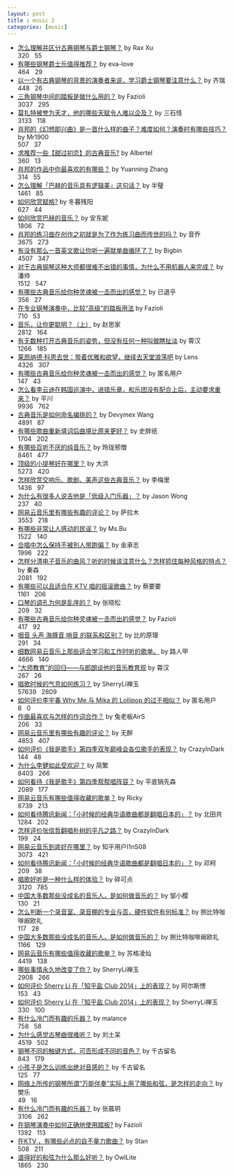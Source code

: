 ```yaml
---
layout: post
title : music 2
categories: [music]
---
```


- [怎么理解并区分古典钢琴与爵士钢琴？](https://www.zhihu.com/question/21938997/answer/21856788) by Rax Xu
<br><i class="fas fa-thumbs-up"></i> 320&nbsp;&nbsp;<i class="fas fa-comment"></i> 55
- [有哪些钢琴爵士乐值得推荐？](https://www.zhihu.com/question/20416432/answer/22671619) by eva-love
<br><i class="fas fa-thumbs-up"></i> 464&nbsp;&nbsp;<i class="fas fa-comment"></i> 29
- [以一个有古典钢琴的背景的演奏者来说，学习爵士钢琴要注意什么？](https://www.zhihu.com/question/21886593/answer/19634698) by 齐瑞
<br><i class="fas fa-thumbs-up"></i> 448&nbsp;&nbsp;<i class="fas fa-comment"></i> 26
- [三角钢琴中间的踏板是做什么用的？](https://www.zhihu.com/question/40433149/answer/103166946) by Fazioli
<br><i class="fas fa-thumbs-up"></i> 3037&nbsp;&nbsp;<i class="fas fa-comment"></i> 295
- [莫扎特被誉为天才，他的哪些天赋令人难以企及？](https://www.zhihu.com/question/23603464/answer/25100546) by 三石怪
<br><i class="fas fa-thumbs-up"></i> 3133&nbsp;&nbsp;<i class="fas fa-comment"></i> 118
- [肖邦的《幻想即兴曲》是一首什么样的曲子？难度如何？演奏时有哪些技巧？](https://www.zhihu.com/question/20539910/answer/90123419) by Mr1900
<br><i class="fas fa-thumbs-up"></i> 507&nbsp;&nbsp;<i class="fas fa-comment"></i> 37
- [求推荐一些【甜过初恋】的古典音乐?](https://www.zhihu.com/question/49166362/answer/116079856) by Albertel
<br><i class="fas fa-thumbs-up"></i> 360&nbsp;&nbsp;<i class="fas fa-comment"></i> 13
- [肖邦的作品中你最喜欢的有哪些？](https://www.zhihu.com/question/33766383/answer/60262452) by Yuanning Zhang
<br><i class="fas fa-thumbs-up"></i> 314&nbsp;&nbsp;<i class="fas fa-comment"></i> 55
- [怎么理解「巴赫的音乐具有逻辑美」这句话？](https://www.zhihu.com/question/19670353/answer/109543468) by 半璧
<br><i class="fas fa-thumbs-up"></i> 1461&nbsp;&nbsp;<i class="fas fa-comment"></i> 85
- [如何欣赏赋格?](https://www.zhihu.com/question/30396944/answer/47934401) by 冬暮残阳
<br><i class="fas fa-thumbs-up"></i> 627&nbsp;&nbsp;<i class="fas fa-comment"></i> 44
- [如何欣赏巴赫的音乐？](https://www.zhihu.com/question/19603433/answer/13275490) by 安东妮
<br><i class="fas fa-thumbs-up"></i> 1806&nbsp;&nbsp;<i class="fas fa-comment"></i> 72
- [肖邦的练习曲在创作之初就是为了作为练习曲而传世的吗？](https://www.zhihu.com/question/28876580/answer/79323564) by 音乔
<br><i class="fas fa-thumbs-up"></i> 3675&nbsp;&nbsp;<i class="fas fa-comment"></i> 273
- [有没有那么一首英文歌让你听一遍就单曲循环了？](https://www.zhihu.com/question/36872610/answer/132287262) by Bigbin
<br><i class="fas fa-thumbs-up"></i> 4507&nbsp;&nbsp;<i class="fas fa-comment"></i> 347
- [对于古典钢琴这种大师都很难不出错的事情，为什么不用机器人来完成？](https://www.zhihu.com/question/37115207/answer/70998480) by 潘帅
<br><i class="fas fa-thumbs-up"></i> 1512&nbsp;&nbsp;<i class="fas fa-comment"></i> 547
- [有哪些古典音乐给你种灵魂被一击而出的感觉？](https://www.zhihu.com/question/47313555/answer/106197578) by 已退乎
<br><i class="fas fa-thumbs-up"></i> 356&nbsp;&nbsp;<i class="fas fa-comment"></i> 27
- [在专业钢琴演奏中，比较“高级”的踏板用法](https://zhuanlan.zhihu.com/p/20376083) by Fazioli
<br><i class="fas fa-thumbs-up"></i> 710&nbsp;&nbsp;<i class="fas fa-comment"></i> 53
- [音乐，让你更聪明？（上）](https://zhuanlan.zhihu.com/p/19940983) by 赵思家
<br><i class="fas fa-thumbs-up"></i> 2812&nbsp;&nbsp;<i class="fas fa-comment"></i> 164
- [有无数种打开古典音乐的姿势，但没有任何一种叫做瞎扯淡](https://zhuanlan.zhihu.com/p/23976492) by 霄汉
<br><i class="fas fa-thumbs-up"></i> 1266&nbsp;&nbsp;<i class="fas fa-comment"></i> 185
- [莱昂纳德·科恩去世：带着优雅和欲望，继续去天堂浪荡吧](https://zhuanlan.zhihu.com/p/23585260) by Lens
<br><i class="fas fa-thumbs-up"></i> 4326&nbsp;&nbsp;<i class="fas fa-comment"></i> 307
- [有哪些古典音乐给你种灵魂被一击而出的感觉？](https://www.zhihu.com/question/47313555/answer/130231459) by 匿名用户
<br><i class="fas fa-thumbs-up"></i> 147&nbsp;&nbsp;<i class="fas fa-comment"></i> 43
- [怎么看李云迪在韩国巡演中，进错乐章，和乐团没有配合上后，主动要求重来？](https://www.zhihu.com/question/37085335/answer/70515342) by 平川
<br><i class="fas fa-thumbs-up"></i> 9936&nbsp;&nbsp;<i class="fas fa-comment"></i> 762
- [古典音乐是如何命名编排的？](https://www.zhihu.com/question/22439412/answer/21357196) by Devymex Wang
<br><i class="fas fa-thumbs-up"></i> 4891&nbsp;&nbsp;<i class="fas fa-comment"></i> 87
- [有哪些歌曲重新填词后曲境比原来更好？](https://www.zhihu.com/question/48152763/answer/110389052) by 史胖纸
<br><i class="fas fa-thumbs-up"></i> 1704&nbsp;&nbsp;<i class="fas fa-comment"></i> 202
- [有哪些百听不厌的纯音乐？](https://www.zhihu.com/question/24962122/answer/86742664) by 玲珑邪僧
<br><i class="fas fa-thumbs-up"></i> 8461&nbsp;&nbsp;<i class="fas fa-comment"></i> 477
- [顶级的小提琴好在哪里？](https://www.zhihu.com/question/28357269/answer/96246302) by 大洪
<br><i class="fas fa-thumbs-up"></i> 5273&nbsp;&nbsp;<i class="fas fa-comment"></i> 420
- [怎样欣赏交响乐、歌剧、美声这些古典音乐？](https://www.zhihu.com/question/22208507/answer/120773356) by 李梅里
<br><i class="fas fa-thumbs-up"></i> 1436&nbsp;&nbsp;<i class="fas fa-comment"></i> 97
- [为什么有很多人说吉他是「低级入门乐器」？](https://www.zhihu.com/question/31856709/answer/120084576) by Jason Wong
<br><i class="fas fa-thumbs-up"></i> 237&nbsp;&nbsp;<i class="fas fa-comment"></i> 40
- [网易云音乐里有哪些有趣的评论？](https://www.zhihu.com/question/46220746/answer/119663138) by 萨拉木
<br><i class="fas fa-thumbs-up"></i> 3553&nbsp;&nbsp;<i class="fas fa-comment"></i> 218
- [有哪些非常让人感动的民谣？](https://www.zhihu.com/question/38390536/answer/118593428) by Ms.Bu
<br><i class="fas fa-thumbs-up"></i> 1522&nbsp;&nbsp;<i class="fas fa-comment"></i> 140
- [合唱中怎么保持不被別人带跑偏？](https://www.zhihu.com/question/21470605/answer/115897952) by 金承志
<br><i class="fas fa-thumbs-up"></i> 1996&nbsp;&nbsp;<i class="fas fa-comment"></i> 222
- [怎样分清电子音乐的曲风？听的时候该注意什么？怎样抓住每种风格的特点？](https://www.zhihu.com/question/28737829/answer/45517707) by 秦森
<br><i class="fas fa-thumbs-up"></i> 2081&nbsp;&nbsp;<i class="fas fa-comment"></i> 192
- [有哪些可以且适合在 KTV 唱的摇滚歌曲？](https://www.zhihu.com/question/28173274/answer/55044666) by 蔡要要
<br><i class="fas fa-thumbs-up"></i> 1161&nbsp;&nbsp;<i class="fas fa-comment"></i> 206
- [口琴的调孔为何是乱序的？](https://www.zhihu.com/question/31295075/answer/109116722) by 张晓松
<br><i class="fas fa-thumbs-up"></i> 209&nbsp;&nbsp;<i class="fas fa-comment"></i> 32
- [有哪些古典音乐给你种灵魂被一击而出的感觉？](https://www.zhihu.com/question/47313555/answer/106194932) by Fazioli
<br><i class="fas fa-thumbs-up"></i> 417&nbsp;&nbsp;<i class="fas fa-comment"></i> 92
- [咽音 头声 海豚音 哨音 的联系和区别？](https://www.zhihu.com/question/22874212/answer/25270345) by 比的原理
<br><i class="fas fa-thumbs-up"></i> 291&nbsp;&nbsp;<i class="fas fa-comment"></i> 34
- [细数网易云音乐上那些适合学习和工作时听的歌单。](https://zhuanlan.zhihu.com/p/23183705) by 路人甲
<br><i class="fas fa-thumbs-up"></i> 4666&nbsp;&nbsp;<i class="fas fa-comment"></i> 140
- [“大师教育”的回归——与郎朗谈他的音乐教育观](https://zhuanlan.zhihu.com/p/22893350) by 霄汉
<br><i class="fas fa-thumbs-up"></i> 267&nbsp;&nbsp;<i class="fas fa-comment"></i> 26
- [唱歌时候的气息如何练习？](https://www.zhihu.com/question/25303181/answer/30527293) by SherryLi禅玉
<br><i class="fas fa-thumbs-up"></i> 57639&nbsp;&nbsp;<i class="fas fa-comment"></i> 2809
- [如何评价李宇春 Why Me 与 Mika 的 Lollipop 的过于相似？](https://www.zhihu.com/question/30801188/answer/49832424) by 匿名用户
<br><i class="fas fa-thumbs-up"></i> 8&nbsp;&nbsp;<i class="fas fa-comment"></i> 0
- [作曲最喜欢与怎样的作词合作？](https://www.zhihu.com/question/46256778/answer/100783099) by 兔老板AirS
<br><i class="fas fa-thumbs-up"></i> 206&nbsp;&nbsp;<i class="fas fa-comment"></i> 33
- [网易云音乐里有哪些有趣的评论？](https://www.zhihu.com/question/46220746/answer/100499642) by 无醉
<br><i class="fas fa-thumbs-up"></i> 4853&nbsp;&nbsp;<i class="fas fa-comment"></i> 407
- [如何评价《我是歌手》第四季双年巅峰会各位歌手的表现？](https://www.zhihu.com/question/43385223/answer/95570012) by CrazyInDark
<br><i class="fas fa-thumbs-up"></i> 144&nbsp;&nbsp;<i class="fas fa-comment"></i> 48
- [为什么李健如此受欢迎？](https://www.zhihu.com/question/27933833/answer/38799592) by 简繁
<br><i class="fas fa-thumbs-up"></i> 8403&nbsp;&nbsp;<i class="fas fa-comment"></i> 266
- [如何看待《我是歌手》第四季帮帮唱阵容？](https://www.zhihu.com/question/42169008/answer/94371525) by 平底锅先森
<br><i class="fas fa-thumbs-up"></i> 2089&nbsp;&nbsp;<i class="fas fa-comment"></i> 177
- [网易云音乐有哪些值得收藏的歌单？](https://www.zhihu.com/question/30770284/answer/89660089) by Ricky
<br><i class="fas fa-thumbs-up"></i> 8739&nbsp;&nbsp;<i class="fas fa-comment"></i> 213
- [如何看待腾讯新闻：「小时候的经典华语歌曲都是翻唱日本的」？](https://www.zhihu.com/question/41075268/answer/90310225) by 北田共
<br><i class="fas fa-thumbs-up"></i> 1284&nbsp;&nbsp;<i class="fas fa-comment"></i> 202
- [怎样评价张信哲翻唱朴树的平凡之路？](https://www.zhihu.com/question/41314577/answer/90484502) by CrazyInDark
<br><i class="fas fa-thumbs-up"></i> 199&nbsp;&nbsp;<i class="fas fa-comment"></i> 24
- [网易云音乐到底好在哪里？](https://www.zhihu.com/question/27994196/answer/83083748) by 知乎用户I1nS08
<br><i class="fas fa-thumbs-up"></i> 3073&nbsp;&nbsp;<i class="fas fa-comment"></i> 421
- [如何看待腾讯新闻：「小时候的经典华语歌曲都是翻唱日本的」？](https://www.zhihu.com/question/41075268/answer/89484171) by 邓柯
<br><i class="fas fa-thumbs-up"></i> 209&nbsp;&nbsp;<i class="fas fa-comment"></i> 38
- [唱歌好听是一种什么样的体验？](https://www.zhihu.com/question/26974272/answer/35650306) by 碎可点
<br><i class="fas fa-thumbs-up"></i> 3120&nbsp;&nbsp;<i class="fas fa-comment"></i> 785
- [中国大多数那些没成名的音乐人，是如何做音乐的？](https://www.zhihu.com/question/40796519/answer/88343226) by 邹小樱
<br><i class="fas fa-thumbs-up"></i> 130&nbsp;&nbsp;<i class="fas fa-comment"></i> 21
- [怎么判断一个录音室、录音棚的专业与否，硬件软件有何标准？](https://www.zhihu.com/question/24158539/answer/26881223) by 捌比特咖啡阚欧礼
<br><i class="fas fa-thumbs-up"></i> 117&nbsp;&nbsp;<i class="fas fa-comment"></i> 28
- [中国大多数那些没成名的音乐人，是如何做音乐的？](https://www.zhihu.com/question/40796519/answer/88323531) by 捌比特咖啡阚欧礼
<br><i class="fas fa-thumbs-up"></i> 1166&nbsp;&nbsp;<i class="fas fa-comment"></i> 129
- [网易云音乐有哪些值得收藏的歌单？](https://www.zhihu.com/question/30770284/answer/77017917) by 苏格凌灿
<br><i class="fas fa-thumbs-up"></i> 4419&nbsp;&nbsp;<i class="fas fa-comment"></i> 138
- [哪些事情永久地改变了你？](https://www.zhihu.com/question/26982970/answer/35217941) by SherryLi禅玉
<br><i class="fas fa-thumbs-up"></i> 2908&nbsp;&nbsp;<i class="fas fa-comment"></i> 266
- [如何评价 Sherry Li 在「知乎盐 Club 2014」上的表现？](https://www.zhihu.com/question/29873393/answer/45979120) by 阿尔斯愣
<br><i class="fas fa-thumbs-up"></i> 153&nbsp;&nbsp;<i class="fas fa-comment"></i> 43
- [如何评价 Sherry Li 在「知乎盐 Club 2014」上的表现？](https://www.zhihu.com/question/29873393/answer/45972302) by SherryLi禅玉
<br><i class="fas fa-thumbs-up"></i> 330&nbsp;&nbsp;<i class="fas fa-comment"></i> 100
- [有什么冷门而有趣的乐器？](https://www.zhihu.com/question/31138112/answer/86700380) by malance
<br><i class="fas fa-thumbs-up"></i> 758&nbsp;&nbsp;<i class="fas fa-comment"></i> 58
- [为什么感觉古琴曲很难听？](https://www.zhihu.com/question/33966005/answer/63554518) by 刘土呆
<br><i class="fas fa-thumbs-up"></i> 4519&nbsp;&nbsp;<i class="fas fa-comment"></i> 502
- [钢琴不同的触键方式，可否形成不同的音色？](https://www.zhihu.com/question/28184161/answer/40011341) by 千古留名
<br><i class="fas fa-thumbs-up"></i> 843&nbsp;&nbsp;<i class="fas fa-comment"></i> 179
- [小孩子是怎么训练出绝对音感的？](https://www.zhihu.com/question/38096581/answer/75949505) by 千古留名
<br><i class="fas fa-thumbs-up"></i> 125&nbsp;&nbsp;<i class="fas fa-comment"></i> 77
- [网络上所传的钢琴所谓“万能伴奏”实际上用了哪些和弦，是怎样的走向？](https://www.zhihu.com/question/35582213/answer/81582423) by 樊乐
<br><i class="fas fa-thumbs-up"></i> 49&nbsp;&nbsp;<i class="fas fa-comment"></i> 16
- [有什么冷门而有趣的乐器？](https://www.zhihu.com/question/31138112/answer/86860316) by 张晨玥
<br><i class="fas fa-thumbs-up"></i> 3106&nbsp;&nbsp;<i class="fas fa-comment"></i> 262
- [在钢琴演奏中如何正确地使用踏板?](https://www.zhihu.com/question/32677405/answer/73584536) by Fazioli
<br><i class="fas fa-thumbs-up"></i> 1392&nbsp;&nbsp;<i class="fas fa-comment"></i> 113
- [在KTV ，有哪些必点的自不量力歌曲？](https://www.zhihu.com/question/39660306/answer/83256644) by Stan
<br><i class="fas fa-thumbs-up"></i> 508&nbsp;&nbsp;<i class="fas fa-comment"></i> 211
- [谱得好的和弦为什么那么好听？](https://www.zhihu.com/question/26552019/answer/33470440) by OwlLite
<br><i class="fas fa-thumbs-up"></i> 1865&nbsp;&nbsp;<i class="fas fa-comment"></i> 230
